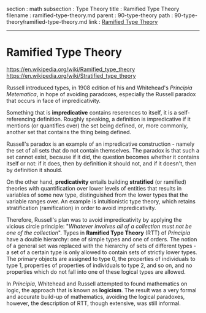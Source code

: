 section    : math
subsection : Type Theory
title      : Ramified Type Theory
filename   : ramified-type-theory.md
parent     : 90-type-theory
path       : 90-type-theory/ramified-type-theory.md
link       : [Ramified Type Theory](90-type-theory/ramified-type-theory.md)

---
# Ramified Type Theory

https://en.wikipedia.org/wiki/Ramified_type_theory
https://en.wikipedia.org/wiki/Stratified_type_theory

Russell introduced types, in 1908 edition of his and Whitehead's _Principia Metematica_, in hope of avoiding paradoxes, especially the Russell paradox that occurs in face of impredicativity.

Something that is **impredicative** contains reserences to itself, it is a self-referencing definition. Roughly speaking, a definition is impredicative if it mentions (or quantifies over) the set being defined, or, more commonly, another set that contains the thing being defined.

Russell's paradox is an example of an impredicative construction - namely the set of all sets that do not contain themselves. The paradox is that such a set cannot exist, because if it did, the question becomes whether it contains itself or not: if it does, then by definition it should not, and if it doesn't, then by definition it should.

On the other hand, **predicativity** entails building **stratified** (or ramified) theories with quantification over lower levels of entities that results in variables of some new type, distinguished from the lower types that the variable ranges over. An example is intuitionistic type theory, which retains stratification (ramification) in order to avoid impredicativity.

Therefore, Russell's plan was to avoid impredicativity by applying the vicious circle principle: "_Whatever involves all of a collection must not be one of the collection_". Types in **Ramified Type Theory** (RTT) of _Principia_ have a double hierarchy: one of simple types and one of orders. The notion of a general set was replaced with the hierarchy of sets of different types - a set of a certain type is only allowed to contain sets of strictly lower types. The primary objects are assigned to type 0, the properties of individuals to type 1, properties of properties of individuals to type 2, and so on, and no properties which do not fall into one of these logical types are allowed.

In _Principia_, Whitehead and Russell attempted to found mathematics on logic, the approach that is known as **logicism**. The result was a very formal and accurate build-up of mathematics, avoiding the logical paradoxes, however, the description of RTT, though extensive, was still informal.
